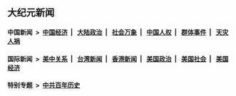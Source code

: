 ## 大纪元新闻

#### 中国新闻 &nbsp;>&nbsp; [中国经济](indexes/ncid283/README.md?03131645) &nbsp;| &nbsp; [大陆政治](indexes/ncid277/README.md?03131645) &nbsp;| &nbsp; [社会万象](indexes/ncid282/README.md?03131645) &nbsp;| &nbsp; [中国人权](indexes/ncid278/README.md?03131645) &nbsp;| &nbsp; [群体事件](indexes/ncid279/README.md?03131645) &nbsp;| &nbsp; [天灾人祸](indexes/ncid280/README.md?03131645)

#### 国际新闻 &nbsp;>&nbsp; [美中关系](indexes/nf1412576/README.md?03131645) &nbsp;| &nbsp; [台湾新闻](indexes/ncid1349361/README.md?03131645) &nbsp;| &nbsp; [香港新闻](indexes/ncid1349362/README.md?03131645) &nbsp;| &nbsp; [美国政治](indexes/ncid1078159/README.md?03131645) &nbsp;| &nbsp; [美国社会](indexes/ncid1078160/README.md?03131645) &nbsp;| &nbsp; [美国经济](indexes/ncid1078158/README.md?03131645)

#### 特别专题 &nbsp;>&nbsp; [中共百年历史](https://github.com/epoch-news/epoch-special/blob/master/README.md?03131645)  
